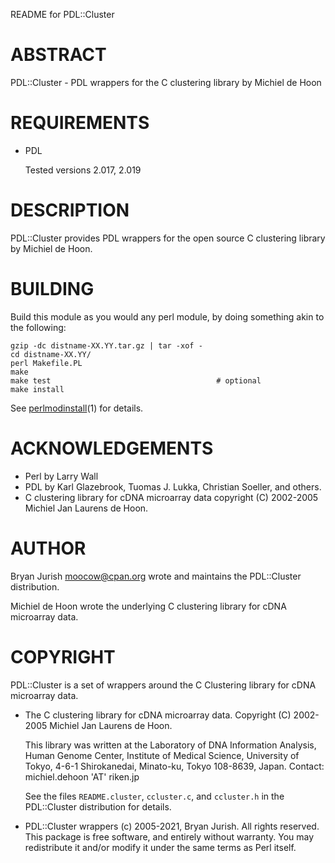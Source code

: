 README for PDL::Cluster

# ABSTRACT

PDL::Cluster - PDL wrappers for the C clustering library by Michiel de Hoon

# REQUIREMENTS

- PDL

    Tested versions 2.017, 2.019

# DESCRIPTION

PDL::Cluster provides PDL wrappers for the
open source C clustering library by Michiel de Hoon.

# BUILDING

Build this module as you would any perl module, by doing something
akin to the following:

    gzip -dc distname-XX.YY.tar.gz | tar -xof -
    cd distname-XX.YY/
    perl Makefile.PL
    make
    make test                                     # optional
    make install

See [perlmodinstall](https://metacpan.org/pod/perlmodinstall)(1) for details.

# ACKNOWLEDGEMENTS

- Perl by Larry Wall
- PDL by Karl Glazebrook, Tuomas J. Lukka, Christian Soeller, and others.
- C clustering library for cDNA microarray data
copyright (C) 2002-2005 Michiel Jan Laurens de Hoon.

# AUTHOR

Bryan Jurish <moocow@cpan.org> wrote and maintains the PDL::Cluster distribution.

Michiel de Hoon wrote the underlying C clustering library for cDNA microarray data.

# COPYRIGHT

PDL::Cluster is a set of wrappers around the C Clustering library for cDNA microarray data.

- The C clustering library for cDNA microarray data.
Copyright (C) 2002-2005 Michiel Jan Laurens de Hoon.

    This library was written at the Laboratory of DNA Information Analysis,
    Human Genome Center, Institute of Medical Science, University of Tokyo,
    4-6-1 Shirokanedai, Minato-ku, Tokyo 108-8639, Japan.
    Contact: michiel.dehoon 'AT' riken.jp

    See the files `README.cluster`, `ccluster.c`, and `ccluster.h` in the PDL::Cluster distribution
    for details.

- PDL::Cluster wrappers (c) 2005-2021, Bryan Jurish.  All rights reserved.
This package is free software, and entirely without warranty.
You may redistribute it and/or modify it under the same terms
as Perl itself.
